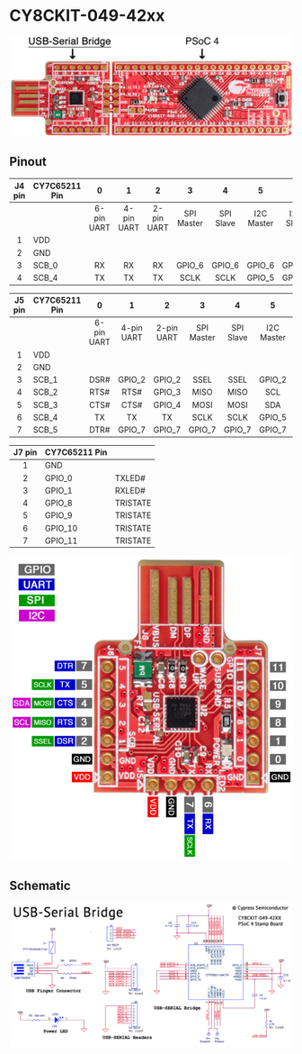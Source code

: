 # CY8CKIT-049-42xx

![CY8KIT49](pics/CY8CKIT-049-42xx.png)

## Pinout

| J4 pin | CY7C65211 Pin |     0      |     1      |     2      |     3      |     4     |     5      |     6     |
| :----: | ------------- | :--------: | :--------: | :--------: | :--------: | :-------: | :--------: | :-------: |
|        |               | 6-pin UART | 4-pin UART | 2-pin UART | SPI Master | SPI Slave | I2C Master | I2C Slave |
|   1    | VDD           |            |            |            |            |           |            |           |
|   2    | GND           |            |            |            |            |           |            |           |
|   3    | SCB_0         |     RX     |     RX     |     RX     |   GPIO_6   |  GPIO_6   |   GPIO_6   |  GPIO_6   |
|   4    | SCB_4         |     TX     |     TX     |     TX     |    SCLK    |   SCLK    |   GPIO_5   |  GPIO_5   |

| J5 pin | CY7C65211 Pin |     0      |     1      |     2      |     3      |     4     |     5      |     6     |
| :----: | ------------- | :--------: | :--------: | :--------: | :--------: | :-------: | :--------: | :-------: |
|        |               | 6-pin UART | 4-pin UART | 2-pin UART | SPI Master | SPI Slave | I2C Master | I2C Slave |
|   1    | VDD           |            |            |            |            |           |            |           |
|   2    | GND           |            |            |            |            |           |            |           |
|   3    | SCB_1         |    DSR#    |   GPIO_2   |   GPIO_2   |    SSEL    |   SSEL    |   GPIO_2   |  GPIO_2   |
|   4    | SCB_2         |    RTS#    |    RTS#    |   GPIO_3   |    MISO    |   MISO    |    SCL     |    SCL    |
|   5    | SCB_3         |    CTS#    |    CTS#    |   GPIO_4   |    MOSI    |   MOSI    |    SDA     |    SDA    |
|   6    | SCB_4         |     TX     |     TX     |     TX     |    SCLK    |   SCLK    |   GPIO_5   |  GPIO_5   |
|   7    | SCB_5         |    DTR#    |   GPIO_7   |   GPIO_7   |   GPIO_7   |  GPIO_7   |   GPIO_7   |  GPIO_7   |

| J7 pin | CY7C65211 Pin |          |
| :----: | ------------- | -------- |
|   1    | GND           |          |
|   2    | GPIO_0        | TXLED#   |
|   3    | GPIO_1        | RXLED#   |
|   4    | GPIO_8        | TRISTATE |
|   5    | GPIO_9        | TRISTATE |
|   6    | GPIO_10       | TRISTATE |
|   7    | GPIO_11       | TRISTATE |

![pinout](pics/CY8CKIT-049-42xx-USB-Serial-Bridge-pinout-600x600.png)

## Schematic

![schematic](pics/USB-Serial-Bridge-Schematic.png)